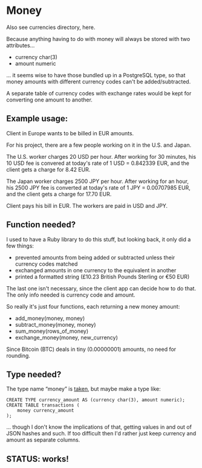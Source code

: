 # Money

Also see currencies directory, here.

Because anything having to do with money will always be stored with two attributes...

* currency char(3)
* amount numeric

... it seems wise to have those bundled up in a PostgreSQL type, so that money amounts with different currency codes can't be added/subtracted.

A separate table of currency codes with exchange rates would be kept for converting one amount to another.

## Example usage:

Client in Europe wants to be billed in EUR amounts.

For his project, there are a few people working on it in the U.S. and Japan. 

The U.S. worker charges 20 USD per hour.  After working for 30 minutes, his 10 USD fee is convered at today's rate of 1 USD = 0.842339 EUR, and the client gets a charge for 8.42 EUR.

The Japan worker charges 2500 JPY per hour.  After working for an hour, his 2500 JPY fee is converted at today's rate of 1 JPY = 0.00707985 EUR, and the client gets a charge for 17.70 EUR.

Client pays his bill in EUR.  The workers are paid in USD and JPY.

## Function needed?

I used to have a Ruby library to do this stuff, but looking back, it only did a few things:

* prevented amounts from being added or subtracted unless their currency codes matched
* exchanged amounts in one currency to the equivalent in another
* printed a formatted string (£10.23 British Pounds Sterling or €50 EUR)

The last one isn't necessary, since the client app can decide how to do that.  The only info needed is currency code and amount.

So really it's just four functions, each returning a new money amount:

* add_money(money, money)
* subtract_money(money, money)
* sum_money(rows_of_money)
* exchange_money(money, new_currency)

Since Bitcoin (BTC) deals in tiny (0.00000001) amounts, no need for rounding.

## Type needed?

The type name “money” is [taken](http://www.postgresql.org/docs/9.4/static/datatype-money.html), but maybe make a type like:

```
CREATE TYPE currency_amount AS (currency char(3), amount numeric);
CREATE TABLE transactions (
	money currency_amount
);
```

... though I don't know the implications of that, getting values in and out of JSON hashes and such.  If too difficult then I'd rather just keep currency and amount as separate columns.

## STATUS:  works!

